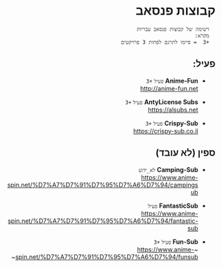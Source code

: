 <div dir="rtl">

# קבוצות פנסאב

      רשימה של קבוצות פנסאב עבריות
      מקרא:
      +3  = סיימו לתרגם לפחות 3 פרויקטים

## פעיל:

- **Anime-Fun** `פעיל` `+3` \
  http://anime-fun.net 

- **AntyLicense Subs** `פעיל` `+3` \
  https://alsubs.net

- **Crispy-Sub** `פעיל` `+3` \
  https://crispy-sub.co.il
  
## ספין (לא עובד)

- **Camping-Sub** `לא_ידוע` \
  https://www.anime-spin.net/%D7%A7%D7%91%D7%95%D7%A6%D7%94/campingsub

- **FantasticSub** `פעיל` \
  https://www.anime-spin.net/%D7%A7%D7%91%D7%95%D7%A6%D7%94/fantastic-sub

- **Fun-Sub** `פעיל` `+3` \
  ~https://www.anime-spin.net/%D7%A7%D7%91%D7%95%D7%A6%D7%94/funsub~

</div>
